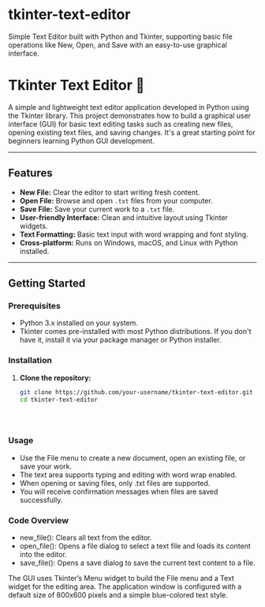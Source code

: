 # tkinter-text-editor
Simple Text Editor built with Python and Tkinter, supporting basic file operations like New, Open, and Save with an easy-to-use graphical interface.


# Tkinter Text Editor 📝

A simple and lightweight text editor application developed in Python using the Tkinter library. This project demonstrates how to build a graphical user interface (GUI) for basic text editing tasks such as creating new files, opening existing text files, and saving changes. It's a great starting point for beginners learning Python GUI development.

---

## Features

- **New File:** Clear the editor to start writing fresh content.
- **Open File:** Browse and open `.txt` files from your computer.
- **Save File:** Save your current work to a `.txt` file.
- **User-friendly Interface:** Clean and intuitive layout using Tkinter widgets.
- **Text Formatting:** Basic text input with word wrapping and font styling.
- **Cross-platform:** Runs on Windows, macOS, and Linux with Python installed.

---

## Getting Started

### Prerequisites

- Python 3.x installed on your system.
- Tkinter comes pre-installed with most Python distributions. If you don't have it, install it via your package manager or Python installer.

### Installation

1. **Clone the repository:**

   ```bash
   git clone https://github.com/your-username/tkinter-text-editor.git
   cd tkinter-text-editor





### Usage
- Use the File menu to create a new document, open an existing file, or save your work.
- The text area supports typing and editing with word wrap enabled.
- When opening or saving files, only .txt files are supported.
- You will receive confirmation messages when files are saved successfully.

### Code Overview
- new_file(): Clears all text from the editor.
- open_file(): Opens a file dialog to select a text file and loads its content into the editor.
- save_file(): Opens a save dialog to save the current text content to a file.

The GUI uses Tkinter’s Menu widget to build the File menu and a Text widget for the editing area.
The application window is configured with a default size of 800x600 pixels and a simple blue-colored text style.

